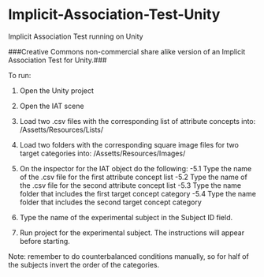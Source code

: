 # Implicit-Association-Test-Unity
Implicit Association Test running on Unity

###Creative Commons non-commercial share alike version of an Implicit Association Test for Unity.###

To run:

1. Open the Unity project
2. Open the IAT scene

3. Load two .csv files with the corresponding list of attribute concepts into: /Assetts/Resources/Lists/
4. Load two folders with the corresponding square image files for two target categories into: /Assetts/Resources/Images/

5. On the inspector for the IAT object do the following:
  -5.1 Type the name of the .csv file for the first attribute concept list
  -5.2 Type the name of the .csv file for the second attribute concept list
  -5.3 Type the name folder that includes the first target concept category
  -5.4 Type the name folder that includes the second target concept category

6. Type the name of the experimental subject in the Subject ID field.

7. Run project for the experimental subject. The instructions will appear before starting.


Note: remember to do counterbalanced conditions manually, so for half of the subjects invert the order of the categories. 
